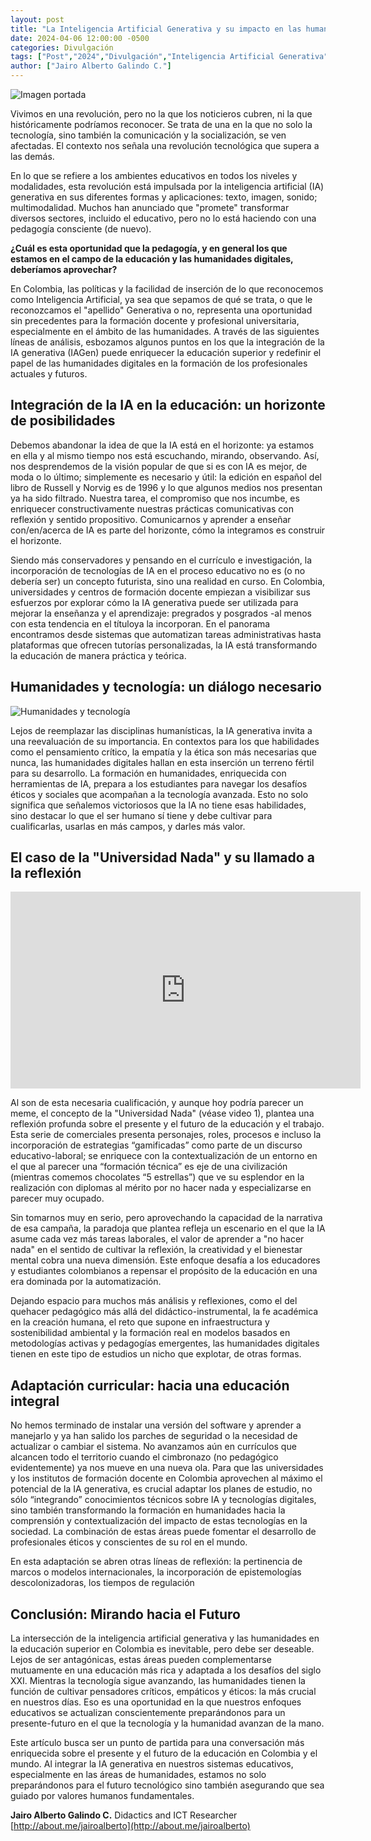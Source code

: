 ```yaml
---
layout: post
title: "La Inteligencia Artificial Generativa y su impacto en las humanidades: una convergencia que la educación en Colombia debería aprovechar"
date: 2024-04-06 12:00:00 -0500
categories: Divulgación
tags: ["Post","2024","Divulgación","Inteligencia Artificial Generativa","Humanidades Digitales","Inteligencia Artificial"]  
author: ["Jairo Alberto Galindo C."]  
---
```


![Imagen portada](/assets/blog/portada_inteligencia_artificial_generativa.png) 

Vivimos en una revolución, pero no la que los noticieros cubren, ni la que históricamente podríamos reconocer. Se trata de una en la que no solo la tecnología, sino también la comunicación y la socialización, se ven afectadas. El contexto nos señala una revolución tecnológica que supera a las demás.

En lo que se refiere a los ambientes educativos en todos los niveles y modalidades, esta revolución está impulsada por la inteligencia artificial (IA) generativa en sus diferentes formas y aplicaciones: texto, imagen, sonido; multimodalidad. Muchos han anunciado que "promete" transformar diversos sectores, incluido el educativo, pero no lo está haciendo con una pedagogía consciente (de nuevo).

**¿Cuál es esta oportunidad que la pedagogía, y en general los que estamos en el campo de la educación y las humanidades digitales, deberíamos aprovechar?**

En Colombia, las políticas y la facilidad de inserción de lo que reconocemos como Inteligencia Artificial, ya sea que sepamos de qué se trata, o que le reconozcamos el "apellido" Generativa o no, representa una oportunidad sin precedentes para la formación docente y profesional universitaria, especialmente en el ámbito de las humanidades. A través de las siguientes líneas de análisis, esbozamos algunos puntos en los que la integración de la IA generativa (IAGen) puede enriquecer la educación superior y redefinir el papel de las humanidades digitales en la formación de los profesionales actuales y futuros.

## Integración de la IA en la educación: un horizonte de posibilidades

Debemos abandonar la idea de que la IA está en el horizonte: ya estamos en ella y al mismo tiempo nos está escuchando, mirando, observando. Así, nos desprendemos de la visión popular de que si es con IA es mejor, de moda o lo último; simplemente es necesario y útil: la edición en español del libro de Russell y Norvig es de 1996 y lo que algunos medios nos presentan ya ha sido filtrado. Nuestra tarea, el compromiso que nos incumbe, es enriquecer constructivamente nuestras prácticas comunicativas con reflexión y sentido propositivo. Comunicarnos y aprender a enseñar con/en/acerca de IA es parte del horizonte, cómo la integramos es construir el horizonte.

Siendo más conservadores y pensando en el currículo e investigación, la incorporación de tecnologías de IA en el proceso educativo no es (o no debería ser) un concepto futurista, sino una realidad en curso. En Colombia, universidades y centros de formación docente empiezan a visibilizar sus esfuerzos por explorar cómo la IA generativa puede ser utilizada para mejorar la enseñanza y el aprendizaje: pregrados y posgrados -al menos con esta tendencia en el títuloya la incorporan. En el panorama encontramos desde sistemas que automatizan tareas administrativas hasta plataformas que ofrecen tutorías personalizadas, la IA está transformando la educación de manera práctica y teórica.

## Humanidades y tecnología: un diálogo necesario

![Humanidades y tecnología](/assets/blog/imagen_2_inteligencia_artificial_generativa.png)

Lejos de reemplazar las disciplinas humanísticas, la IA generativa invita a una reevaluación de su importancia. En contextos para los que habilidades como el pensamiento crítico, la empatía y la ética son más necesarias que nunca, las humanidades digitales hallan en esta inserción un terreno fértil para su desarrollo. La formación en humanidades, enriquecida con herramientas de IA, prepara a los estudiantes para navegar los desafíos éticos y sociales que acompañan a la tecnología avanzada.
Esto no solo significa que señalemos victoriosos que la IA no tiene esas habilidades, sino destacar lo que el ser humano sí tiene y debe cultivar para cualificarlas, usarlas en más campos, y darles más valor.

## El caso de la "Universidad Nada" y su llamado a la reflexión

<iframe width="560" height="315" src="https://www.youtube.com/embed/0lhmKOR8Www?si=rR00Bh21orgxUNBx" title="YouTube video player" frameborder="0" allow="accelerometer; autoplay; clipboard-write; encrypted-media; gyroscope; picture-in-picture; web-share" referrerpolicy="strict-origin-when-cross-origin" allowfullscreen></iframe>

Al son de esta necesaria cualificación, y aunque hoy podría parecer un meme, el concepto de la "Universidad Nada" (véase video 1), plantea una reflexión profunda sobre el presente y el futuro de la educación y el trabajo. Esta serie de comerciales presenta personajes, roles, procesos e incluso la incorporación de estrategias “gamificadas” como parte de un discurso educativo-laboral; se enriquece con la contextualización de un entorno en el que al parecer una “formación técnica” es eje de una civilización (mientras comemos chocolates “5 estrellas”) que ve su esplendor en la realización con diplomas al mérito por no hacer nada y especializarse en parecer muy ocupado.

Sin tomarnos muy en serio, pero aprovechando la capacidad de la narrativa de esa campaña, la paradoja que plantea refleja un escenario en el que la IA asume cada vez más tareas laborales, el valor de aprender a "no hacer nada" en el sentido de cultivar la reflexión, la creatividad y el bienestar mental cobra una nueva dimensión. Este enfoque desafía a los educadores y estudiantes colombianos a repensar el propósito de la educación en una era dominada por la automatización.

Dejando espacio para muchos más análisis y reflexiones, como el del quehacer pedagógico más allá del didáctico-instrumental, la fe académica en la creación humana, el reto que supone en infraestructura y sostenibilidad ambiental y la formación real en modelos basados en metodologías activas y pedagogías emergentes, las humanidades digitales tienen en este tipo de estudios un nicho que explotar, de otras formas.

## Adaptación curricular: hacia una educación integral

No hemos terminado de instalar una versión del software y aprender a manejarlo y ya han salido los parches de seguridad o la necesidad de actualizar o cambiar el sistema. No avanzamos aún en currículos que alcancen todo el territorio cuando el cimbronazo (no pedagógico evidentemente) ya nos mueve en una nueva ola. Para que las universidades y los institutos de formación docente en Colombia aprovechen al máximo el potencial de la IA generativa, es crucial adaptar los planes de estudio, no sólo “integrando” conocimientos técnicos sobre IA y tecnologías digitales, sino también transformando la formación en humanidades hacia la comprensión y contextualización del impacto de estas tecnologías en la sociedad. La combinación de estas áreas puede fomentar el desarrollo de profesionales éticos y conscientes de su rol en el mundo.

En esta adaptación se abren otras líneas de reflexión: la pertinencia de marcos o modelos internacionales, la incorporación de epistemologías descolonizadoras, los tiempos de regulación

## Conclusión: Mirando hacia el Futuro

La intersección de la inteligencia artificial generativa y las humanidades en la educación superior en Colombia es inevitable, pero debe ser deseable. Lejos de ser antagónicas, estas áreas pueden complementarse mutuamente en una educación más rica y adaptada a los desafíos del siglo XXI. Mientras la tecnología sigue avanzando, las humanidades tienen la función de cultivar pensadores críticos, empáticos y éticos: la más crucial en nuestros días. Eso es una oportunidad en la que nuestros enfoques educativos se actualizan conscientemente preparándonos para un presente-futuro en el que la tecnología y la humanidad avanzan de la mano.

Este artículo busca ser un punto de partida para una conversación más enriquecida sobre el presente y el futuro de la educación en Colombia y el mundo. Al integrar la IA generativa en nuestros sistemas educativos, especialmente en las áreas de humanidades, estamos no solo preparándonos para el futuro tecnológico sino también asegurando que sea guiado por valores humanos fundamentales.

**Jairo Alberto Galindo C.**
Didactics and ICT Researcher
[http://about.me/jairoalberto](http://about.me/jairoalberto)